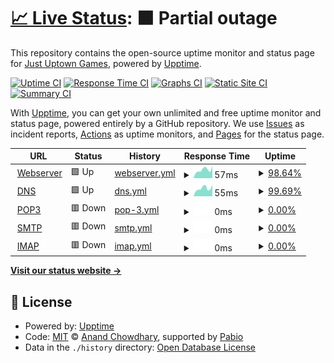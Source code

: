 # [📈 Live Status](https://status.justuptowngames.com): <!--live status--> **🟧 Partial outage**

This repository contains the open-source uptime monitor and status page for [Just Uptown Games](http://www.justuptowngames.com), powered by [Upptime](https://github.com/upptime/upptime).

[![Uptime CI](https://github.com/IWLEntertainment/upptime/workflows/Uptime%20CI/badge.svg)](https://github.com/IWLEntertainment/upptime/actions?query=workflow%3A%22Uptime+CI%22)
[![Response Time CI](https://github.com/IWLEntertainment/upptime/workflows/Response%20Time%20CI/badge.svg)](https://github.com/IWLEntertainment/upptime/actions?query=workflow%3A%22Response+Time+CI%22)
[![Graphs CI](https://github.com/IWLEntertainment/upptime/workflows/Graphs%20CI/badge.svg)](https://github.com/IWLEntertainment/upptime/actions?query=workflow%3A%22Graphs+CI%22)
[![Static Site CI](https://github.com/IWLEntertainment/upptime/workflows/Static%20Site%20CI/badge.svg)](https://github.com/IWLEntertainment/upptime/actions?query=workflow%3A%22Static+Site+CI%22)
[![Summary CI](https://github.com/IWLEntertainment/upptime/workflows/Summary%20CI/badge.svg)](https://github.com/IWLEntertainment/upptime/actions?query=workflow%3A%22Summary+CI%22)

With [Upptime](https://upptime.js.org), you can get your own unlimited and free uptime monitor and status page, powered entirely by a GitHub repository. We use [Issues](https://github.com/IWLEntertainment/upptime/issues) as incident reports, [Actions](https://github.com/IWLEntertainment/upptime/actions) as uptime monitors, and [Pages](https://status.justuptowngames.com) for the status page.

<!--start: status pages-->
<!-- This summary is generated by Upptime (https://github.com/upptime/upptime) -->
<!-- Do not edit this manually, your changes will be overwritten -->
<!-- prettier-ignore -->
| URL | Status | History | Response Time | Uptime |
| --- | ------ | ------- | ------------- | ------ |
| <img alt="" src="https://icons.duckduckgo.com/ip3/null.ico" height="13"> [Webserver](63.141.255.191) | 🟩 Up | [webserver.yml](https://github.com/IWLEntertainment/upptime/commits/HEAD/history/webserver.yml) | <details><summary><img alt="Response time graph" src="./graphs/webserver/response-time-week.png" height="20"> 57ms</summary><br><a href="https://status.justuptowngames.com/history/webserver"><img alt="Response time 48" src="https://img.shields.io/endpoint?url=https%3A%2F%2Fraw.githubusercontent.com%2FIWLEntertainment%2Fupptime%2FHEAD%2Fapi%2Fwebserver%2Fresponse-time.json"></a><br><a href="https://status.justuptowngames.com/history/webserver"><img alt="24-hour response time 70" src="https://img.shields.io/endpoint?url=https%3A%2F%2Fraw.githubusercontent.com%2FIWLEntertainment%2Fupptime%2FHEAD%2Fapi%2Fwebserver%2Fresponse-time-day.json"></a><br><a href="https://status.justuptowngames.com/history/webserver"><img alt="7-day response time 57" src="https://img.shields.io/endpoint?url=https%3A%2F%2Fraw.githubusercontent.com%2FIWLEntertainment%2Fupptime%2FHEAD%2Fapi%2Fwebserver%2Fresponse-time-week.json"></a><br><a href="https://status.justuptowngames.com/history/webserver"><img alt="30-day response time 48" src="https://img.shields.io/endpoint?url=https%3A%2F%2Fraw.githubusercontent.com%2FIWLEntertainment%2Fupptime%2FHEAD%2Fapi%2Fwebserver%2Fresponse-time-month.json"></a><br><a href="https://status.justuptowngames.com/history/webserver"><img alt="1-year response time 48" src="https://img.shields.io/endpoint?url=https%3A%2F%2Fraw.githubusercontent.com%2FIWLEntertainment%2Fupptime%2FHEAD%2Fapi%2Fwebserver%2Fresponse-time-year.json"></a></details> | <details><summary><a href="https://status.justuptowngames.com/history/webserver">98.64%</a></summary><a href="https://status.justuptowngames.com/history/webserver"><img alt="All-time uptime 99.79%" src="https://img.shields.io/endpoint?url=https%3A%2F%2Fraw.githubusercontent.com%2FIWLEntertainment%2Fupptime%2FHEAD%2Fapi%2Fwebserver%2Fuptime.json"></a><br><a href="https://status.justuptowngames.com/history/webserver"><img alt="24-hour uptime 100.00%" src="https://img.shields.io/endpoint?url=https%3A%2F%2Fraw.githubusercontent.com%2FIWLEntertainment%2Fupptime%2FHEAD%2Fapi%2Fwebserver%2Fuptime-day.json"></a><br><a href="https://status.justuptowngames.com/history/webserver"><img alt="7-day uptime 98.64%" src="https://img.shields.io/endpoint?url=https%3A%2F%2Fraw.githubusercontent.com%2FIWLEntertainment%2Fupptime%2FHEAD%2Fapi%2Fwebserver%2Fuptime-week.json"></a><br><a href="https://status.justuptowngames.com/history/webserver"><img alt="30-day uptime 99.34%" src="https://img.shields.io/endpoint?url=https%3A%2F%2Fraw.githubusercontent.com%2FIWLEntertainment%2Fupptime%2FHEAD%2Fapi%2Fwebserver%2Fuptime-month.json"></a><br><a href="https://status.justuptowngames.com/history/webserver"><img alt="1-year uptime 99.79%" src="https://img.shields.io/endpoint?url=https%3A%2F%2Fraw.githubusercontent.com%2FIWLEntertainment%2Fupptime%2FHEAD%2Fapi%2Fwebserver%2Fuptime-year.json"></a></details>
| <img alt="" src="https://icons.duckduckgo.com/ip3/null.ico" height="13"> [DNS](63.141.255.191) | 🟩 Up | [dns.yml](https://github.com/IWLEntertainment/upptime/commits/HEAD/history/dns.yml) | <details><summary><img alt="Response time graph" src="./graphs/dns/response-time-week.png" height="20"> 55ms</summary><br><a href="https://status.justuptowngames.com/history/dns"><img alt="Response time 45" src="https://img.shields.io/endpoint?url=https%3A%2F%2Fraw.githubusercontent.com%2FIWLEntertainment%2Fupptime%2FHEAD%2Fapi%2Fdns%2Fresponse-time.json"></a><br><a href="https://status.justuptowngames.com/history/dns"><img alt="24-hour response time 71" src="https://img.shields.io/endpoint?url=https%3A%2F%2Fraw.githubusercontent.com%2FIWLEntertainment%2Fupptime%2FHEAD%2Fapi%2Fdns%2Fresponse-time-day.json"></a><br><a href="https://status.justuptowngames.com/history/dns"><img alt="7-day response time 55" src="https://img.shields.io/endpoint?url=https%3A%2F%2Fraw.githubusercontent.com%2FIWLEntertainment%2Fupptime%2FHEAD%2Fapi%2Fdns%2Fresponse-time-week.json"></a><br><a href="https://status.justuptowngames.com/history/dns"><img alt="30-day response time 47" src="https://img.shields.io/endpoint?url=https%3A%2F%2Fraw.githubusercontent.com%2FIWLEntertainment%2Fupptime%2FHEAD%2Fapi%2Fdns%2Fresponse-time-month.json"></a><br><a href="https://status.justuptowngames.com/history/dns"><img alt="1-year response time 45" src="https://img.shields.io/endpoint?url=https%3A%2F%2Fraw.githubusercontent.com%2FIWLEntertainment%2Fupptime%2FHEAD%2Fapi%2Fdns%2Fresponse-time-year.json"></a></details> | <details><summary><a href="https://status.justuptowngames.com/history/dns">99.69%</a></summary><a href="https://status.justuptowngames.com/history/dns"><img alt="All-time uptime 99.88%" src="https://img.shields.io/endpoint?url=https%3A%2F%2Fraw.githubusercontent.com%2FIWLEntertainment%2Fupptime%2FHEAD%2Fapi%2Fdns%2Fuptime.json"></a><br><a href="https://status.justuptowngames.com/history/dns"><img alt="24-hour uptime 100.00%" src="https://img.shields.io/endpoint?url=https%3A%2F%2Fraw.githubusercontent.com%2FIWLEntertainment%2Fupptime%2FHEAD%2Fapi%2Fdns%2Fuptime-day.json"></a><br><a href="https://status.justuptowngames.com/history/dns"><img alt="7-day uptime 99.69%" src="https://img.shields.io/endpoint?url=https%3A%2F%2Fraw.githubusercontent.com%2FIWLEntertainment%2Fupptime%2FHEAD%2Fapi%2Fdns%2Fuptime-week.json"></a><br><a href="https://status.justuptowngames.com/history/dns"><img alt="30-day uptime 99.59%" src="https://img.shields.io/endpoint?url=https%3A%2F%2Fraw.githubusercontent.com%2FIWLEntertainment%2Fupptime%2FHEAD%2Fapi%2Fdns%2Fuptime-month.json"></a><br><a href="https://status.justuptowngames.com/history/dns"><img alt="1-year uptime 99.88%" src="https://img.shields.io/endpoint?url=https%3A%2F%2Fraw.githubusercontent.com%2FIWLEntertainment%2Fupptime%2FHEAD%2Fapi%2Fdns%2Fuptime-year.json"></a></details>
| <img alt="" src="https://icons.duckduckgo.com/ip3/null.ico" height="13"> [POP3](63.141.255.191) | 🟥 Down | [pop-3.yml](https://github.com/IWLEntertainment/upptime/commits/HEAD/history/pop-3.yml) | <details><summary><img alt="Response time graph" src="./graphs/pop-3/response-time-week.png" height="20"> 0ms</summary><br><a href="https://status.justuptowngames.com/history/pop-3"><img alt="Response time 218" src="https://img.shields.io/endpoint?url=https%3A%2F%2Fraw.githubusercontent.com%2FIWLEntertainment%2Fupptime%2FHEAD%2Fapi%2Fpop-3%2Fresponse-time.json"></a><br><a href="https://status.justuptowngames.com/history/pop-3"><img alt="24-hour response time 0" src="https://img.shields.io/endpoint?url=https%3A%2F%2Fraw.githubusercontent.com%2FIWLEntertainment%2Fupptime%2FHEAD%2Fapi%2Fpop-3%2Fresponse-time-day.json"></a><br><a href="https://status.justuptowngames.com/history/pop-3"><img alt="7-day response time 0" src="https://img.shields.io/endpoint?url=https%3A%2F%2Fraw.githubusercontent.com%2FIWLEntertainment%2Fupptime%2FHEAD%2Fapi%2Fpop-3%2Fresponse-time-week.json"></a><br><a href="https://status.justuptowngames.com/history/pop-3"><img alt="30-day response time 142" src="https://img.shields.io/endpoint?url=https%3A%2F%2Fraw.githubusercontent.com%2FIWLEntertainment%2Fupptime%2FHEAD%2Fapi%2Fpop-3%2Fresponse-time-month.json"></a><br><a href="https://status.justuptowngames.com/history/pop-3"><img alt="1-year response time 218" src="https://img.shields.io/endpoint?url=https%3A%2F%2Fraw.githubusercontent.com%2FIWLEntertainment%2Fupptime%2FHEAD%2Fapi%2Fpop-3%2Fresponse-time-year.json"></a></details> | <details><summary><a href="https://status.justuptowngames.com/history/pop-3">0.00%</a></summary><a href="https://status.justuptowngames.com/history/pop-3"><img alt="All-time uptime 74.28%" src="https://img.shields.io/endpoint?url=https%3A%2F%2Fraw.githubusercontent.com%2FIWLEntertainment%2Fupptime%2FHEAD%2Fapi%2Fpop-3%2Fuptime.json"></a><br><a href="https://status.justuptowngames.com/history/pop-3"><img alt="24-hour uptime 0.00%" src="https://img.shields.io/endpoint?url=https%3A%2F%2Fraw.githubusercontent.com%2FIWLEntertainment%2Fupptime%2FHEAD%2Fapi%2Fpop-3%2Fuptime-day.json"></a><br><a href="https://status.justuptowngames.com/history/pop-3"><img alt="7-day uptime 0.00%" src="https://img.shields.io/endpoint?url=https%3A%2F%2Fraw.githubusercontent.com%2FIWLEntertainment%2Fupptime%2FHEAD%2Fapi%2Fpop-3%2Fuptime-week.json"></a><br><a href="https://status.justuptowngames.com/history/pop-3"><img alt="30-day uptime 23.17%" src="https://img.shields.io/endpoint?url=https%3A%2F%2Fraw.githubusercontent.com%2FIWLEntertainment%2Fupptime%2FHEAD%2Fapi%2Fpop-3%2Fuptime-month.json"></a><br><a href="https://status.justuptowngames.com/history/pop-3"><img alt="1-year uptime 74.28%" src="https://img.shields.io/endpoint?url=https%3A%2F%2Fraw.githubusercontent.com%2FIWLEntertainment%2Fupptime%2FHEAD%2Fapi%2Fpop-3%2Fuptime-year.json"></a></details>
| <img alt="" src="https://icons.duckduckgo.com/ip3/null.ico" height="13"> [SMTP](63.141.255.191) | 🟥 Down | [smtp.yml](https://github.com/IWLEntertainment/upptime/commits/HEAD/history/smtp.yml) | <details><summary><img alt="Response time graph" src="./graphs/smtp/response-time-week.png" height="20"> 0ms</summary><br><a href="https://status.justuptowngames.com/history/smtp"><img alt="Response time 145" src="https://img.shields.io/endpoint?url=https%3A%2F%2Fraw.githubusercontent.com%2FIWLEntertainment%2Fupptime%2FHEAD%2Fapi%2Fsmtp%2Fresponse-time.json"></a><br><a href="https://status.justuptowngames.com/history/smtp"><img alt="24-hour response time 0" src="https://img.shields.io/endpoint?url=https%3A%2F%2Fraw.githubusercontent.com%2FIWLEntertainment%2Fupptime%2FHEAD%2Fapi%2Fsmtp%2Fresponse-time-day.json"></a><br><a href="https://status.justuptowngames.com/history/smtp"><img alt="7-day response time 0" src="https://img.shields.io/endpoint?url=https%3A%2F%2Fraw.githubusercontent.com%2FIWLEntertainment%2Fupptime%2FHEAD%2Fapi%2Fsmtp%2Fresponse-time-week.json"></a><br><a href="https://status.justuptowngames.com/history/smtp"><img alt="30-day response time 49" src="https://img.shields.io/endpoint?url=https%3A%2F%2Fraw.githubusercontent.com%2FIWLEntertainment%2Fupptime%2FHEAD%2Fapi%2Fsmtp%2Fresponse-time-month.json"></a><br><a href="https://status.justuptowngames.com/history/smtp"><img alt="1-year response time 145" src="https://img.shields.io/endpoint?url=https%3A%2F%2Fraw.githubusercontent.com%2FIWLEntertainment%2Fupptime%2FHEAD%2Fapi%2Fsmtp%2Fresponse-time-year.json"></a></details> | <details><summary><a href="https://status.justuptowngames.com/history/smtp">0.00%</a></summary><a href="https://status.justuptowngames.com/history/smtp"><img alt="All-time uptime 74.28%" src="https://img.shields.io/endpoint?url=https%3A%2F%2Fraw.githubusercontent.com%2FIWLEntertainment%2Fupptime%2FHEAD%2Fapi%2Fsmtp%2Fuptime.json"></a><br><a href="https://status.justuptowngames.com/history/smtp"><img alt="24-hour uptime 0.00%" src="https://img.shields.io/endpoint?url=https%3A%2F%2Fraw.githubusercontent.com%2FIWLEntertainment%2Fupptime%2FHEAD%2Fapi%2Fsmtp%2Fuptime-day.json"></a><br><a href="https://status.justuptowngames.com/history/smtp"><img alt="7-day uptime 0.00%" src="https://img.shields.io/endpoint?url=https%3A%2F%2Fraw.githubusercontent.com%2FIWLEntertainment%2Fupptime%2FHEAD%2Fapi%2Fsmtp%2Fuptime-week.json"></a><br><a href="https://status.justuptowngames.com/history/smtp"><img alt="30-day uptime 23.17%" src="https://img.shields.io/endpoint?url=https%3A%2F%2Fraw.githubusercontent.com%2FIWLEntertainment%2Fupptime%2FHEAD%2Fapi%2Fsmtp%2Fuptime-month.json"></a><br><a href="https://status.justuptowngames.com/history/smtp"><img alt="1-year uptime 74.28%" src="https://img.shields.io/endpoint?url=https%3A%2F%2Fraw.githubusercontent.com%2FIWLEntertainment%2Fupptime%2FHEAD%2Fapi%2Fsmtp%2Fuptime-year.json"></a></details>
| <img alt="" src="https://icons.duckduckgo.com/ip3/null.ico" height="13"> [IMAP](63.141.255.191) | 🟥 Down | [imap.yml](https://github.com/IWLEntertainment/upptime/commits/HEAD/history/imap.yml) | <details><summary><img alt="Response time graph" src="./graphs/imap/response-time-week.png" height="20"> 0ms</summary><br><a href="https://status.justuptowngames.com/history/imap"><img alt="Response time 83" src="https://img.shields.io/endpoint?url=https%3A%2F%2Fraw.githubusercontent.com%2FIWLEntertainment%2Fupptime%2FHEAD%2Fapi%2Fimap%2Fresponse-time.json"></a><br><a href="https://status.justuptowngames.com/history/imap"><img alt="24-hour response time 0" src="https://img.shields.io/endpoint?url=https%3A%2F%2Fraw.githubusercontent.com%2FIWLEntertainment%2Fupptime%2FHEAD%2Fapi%2Fimap%2Fresponse-time-day.json"></a><br><a href="https://status.justuptowngames.com/history/imap"><img alt="7-day response time 0" src="https://img.shields.io/endpoint?url=https%3A%2F%2Fraw.githubusercontent.com%2FIWLEntertainment%2Fupptime%2FHEAD%2Fapi%2Fimap%2Fresponse-time-week.json"></a><br><a href="https://status.justuptowngames.com/history/imap"><img alt="30-day response time 50" src="https://img.shields.io/endpoint?url=https%3A%2F%2Fraw.githubusercontent.com%2FIWLEntertainment%2Fupptime%2FHEAD%2Fapi%2Fimap%2Fresponse-time-month.json"></a><br><a href="https://status.justuptowngames.com/history/imap"><img alt="1-year response time 83" src="https://img.shields.io/endpoint?url=https%3A%2F%2Fraw.githubusercontent.com%2FIWLEntertainment%2Fupptime%2FHEAD%2Fapi%2Fimap%2Fresponse-time-year.json"></a></details> | <details><summary><a href="https://status.justuptowngames.com/history/imap">0.00%</a></summary><a href="https://status.justuptowngames.com/history/imap"><img alt="All-time uptime 74.28%" src="https://img.shields.io/endpoint?url=https%3A%2F%2Fraw.githubusercontent.com%2FIWLEntertainment%2Fupptime%2FHEAD%2Fapi%2Fimap%2Fuptime.json"></a><br><a href="https://status.justuptowngames.com/history/imap"><img alt="24-hour uptime 0.00%" src="https://img.shields.io/endpoint?url=https%3A%2F%2Fraw.githubusercontent.com%2FIWLEntertainment%2Fupptime%2FHEAD%2Fapi%2Fimap%2Fuptime-day.json"></a><br><a href="https://status.justuptowngames.com/history/imap"><img alt="7-day uptime 0.00%" src="https://img.shields.io/endpoint?url=https%3A%2F%2Fraw.githubusercontent.com%2FIWLEntertainment%2Fupptime%2FHEAD%2Fapi%2Fimap%2Fuptime-week.json"></a><br><a href="https://status.justuptowngames.com/history/imap"><img alt="30-day uptime 23.18%" src="https://img.shields.io/endpoint?url=https%3A%2F%2Fraw.githubusercontent.com%2FIWLEntertainment%2Fupptime%2FHEAD%2Fapi%2Fimap%2Fuptime-month.json"></a><br><a href="https://status.justuptowngames.com/history/imap"><img alt="1-year uptime 74.28%" src="https://img.shields.io/endpoint?url=https%3A%2F%2Fraw.githubusercontent.com%2FIWLEntertainment%2Fupptime%2FHEAD%2Fapi%2Fimap%2Fuptime-year.json"></a></details>

<!--end: status pages-->

[**Visit our status website →**](https://status.justuptowngames.com)

## 📄 License

- Powered by: [Upptime](https://github.com/upptime/upptime)
- Code: [MIT](./LICENSE) © [Anand Chowdhary](https://anandchowdhary.com), supported by [Pabio](https://pabio.com)
- Data in the `./history` directory: [Open Database License](https://opendatacommons.org/licenses/odbl/1-0/)
